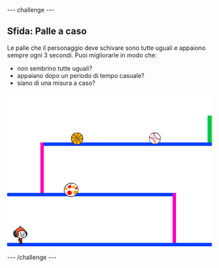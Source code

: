 --- challenge ---
## Sfida: Palle a caso 
Le palle che il personaggio deve schivare sono tutte uguali e appaiono sempre ogni 3 secondi. Puoi migliorarle in modo che:

+ non sembrino tutte uguali?
+ appaiano dopo un periodo di tempo casuale?
+ siano di una misura a caso?

![screenshot](images/dodge-ball-random.png)




--- /challenge ---